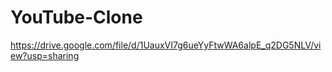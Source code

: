 # YouTube-Clone

https://drive.google.com/file/d/1UauxVI7g6ueYyFtwWA6alpE_q2DG5NLV/view?usp=sharing
